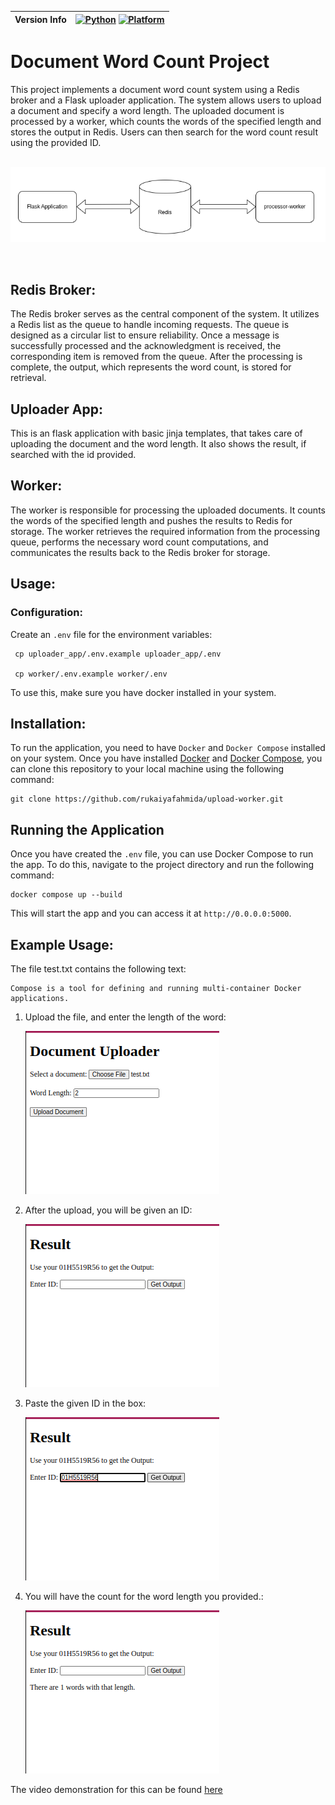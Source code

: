 

<div align = center>

| Version Info | [![Python](https://img.shields.io/badge/python-v3.11.4-green)](https://www.python.org/downloads/release/python-3114/) [![Platform](https://img.shields.io/badge/Platforms-Ubuntu%2022.04.1%20LTS%2C%20win--64-blue)](https://releases.ubuntu.com/20.04/) |
| ------------ | ---------------------------------------------------------------------------------------------------------------------------------------------------------------------------------------------------------------------------------------------------------- |
</div>





# Document Word Count Project
This project implements a document word count system using a Redis broker and a Flask uploader application. The system allows users to upload a document and specify a word length. The uploaded document is processed by a worker, which counts the words of the specified length and stores the output in Redis. Users can then search for the word count result using the provided ID.

<p align="center">
<br>
    <img width="700" src="assets/system.png" alt="System Architecture">
</p>
<br>



## Redis Broker:

The Redis broker serves as the central component of the system. It utilizes a Redis list as the queue to handle incoming requests. The queue is designed as a circular list to ensure reliability. Once a message is successfully processed and the acknowledgment is received, the corresponding item is removed from the queue. After the processing is complete, the output, which represents the word count, is stored for retrieval.


## Uploader App:
This is an flask application with basic jinja templates, that takes care of uploading the document and the word length. It also shows the result, if searched with the id provided.


## Worker:
The worker is responsible for processing the uploaded documents. It counts the words of the specified length and pushes the results to Redis for storage. The worker retrieves the required information from the processing queue, performs the necessary word count computations, and communicates the results back to the Redis broker for storage.


## Usage:
### Configuration:
Create an `.env` file for the environment variables:  

```
 cp uploader_app/.env.example uploader_app/.env

 cp worker/.env.example worker/.env
```   



To use this, make sure you have docker installed in your system.
## Installation:

To run the application, you need to have `Docker` and `Docker Compose` installed on your system. Once you have installed [Docker](https://docs.docker.com/engine/install/) and [Docker Compose](https://docs.docker.com/compose/), you can clone this repository to your local machine using the following command:

```
git clone https://github.com/rukaiyafahmida/upload-worker.git

```  
  
##  Running the Application

Once you have created the `.env` file, you can use Docker Compose to run the app. To do this, navigate to the project directory and run the following command:

```
docker compose up --build
```

This will start the app and you can access it at `http://0.0.0.0:5000`.


## Example Usage:  

The file test.txt contains the following text:
```
Compose is a tool for defining and running multi-container Docker applications.
```   

1. Upload the file, and enter the length of the word:  
  
    <img src="assets/1.png" alt="step 1">
    <br>
2. After the upload, you will be given an ID:  
  
    <img src="assets/2.png" alt="step 2">
    <br>

3. Paste the given ID in the box:  
  
    <img src="assets/3.png" alt="step 3">
    <br>
4. You will have the count for the word length you provided.:  
  
    <img src="assets/4.png" alt="step 4">
    <br>



The video demonstration for this can be found [here](https://drive.google.com/file/d/1LTeTKIPgRH1eseNplJyaetsLHGaUJyzY/view?usp=sharing)